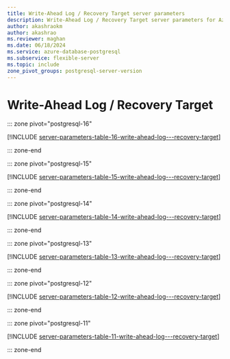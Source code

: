```yaml
---
title: Write-Ahead Log / Recovery Target server parameters
description: Write-Ahead Log / Recovery Target server parameters for Azure Database for PostgreSQL - Flexible Server.
author: akashraokm
author: akashrao
ms.reviewer: maghan
ms.date: 06/18/2024
ms.service: azure-database-postgresql
ms.subservice: flexible-server
ms.topic: include
zone_pivot_groups: postgresql-server-version
---
```

# Write-Ahead Log / Recovery Target


::: zone pivot="postgresql-16"

[!INCLUDE [server-parameters-table-16-write-ahead-log---recovery-target](./includes/server-parameters-table-16-write-ahead-log---recovery-target.md)]

::: zone-end


::: zone pivot="postgresql-15"

[!INCLUDE [server-parameters-table-15-write-ahead-log---recovery-target](./includes/server-parameters-table-15-write-ahead-log---recovery-target.md)]

::: zone-end


::: zone pivot="postgresql-14"

[!INCLUDE [server-parameters-table-14-write-ahead-log---recovery-target](./includes/server-parameters-table-14-write-ahead-log---recovery-target.md)]

::: zone-end


::: zone pivot="postgresql-13"

[!INCLUDE [server-parameters-table-13-write-ahead-log---recovery-target](./includes/server-parameters-table-13-write-ahead-log---recovery-target.md)]

::: zone-end


::: zone pivot="postgresql-12"

[!INCLUDE [server-parameters-table-12-write-ahead-log---recovery-target](./includes/server-parameters-table-12-write-ahead-log---recovery-target.md)]

::: zone-end


::: zone pivot="postgresql-11"

[!INCLUDE [server-parameters-table-11-write-ahead-log---recovery-target](./includes/server-parameters-table-11-write-ahead-log---recovery-target.md)]

::: zone-end


